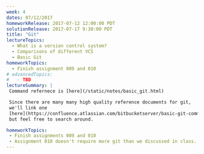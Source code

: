 ```yaml
---
week: 4
dates: 07/12/2017
homeworkRelease: 2017-07-12 12:00:00 PDT
solutionRelease: 2017-07-17 9:30:00 PDT
title: "Git"
lectureTopics:
  - What is a version control system?
  - Comparisons of different VCS
  - Basic Git
homeworkTopics:
  - Finish assignment 009 and 010
# advancedTopics:
#   - TBD
lectureSummary: |
 Command refernece is [here](/static/notes/basic_git.html)

 Since there are many many high quality reference documents for git,
 we'll link one
 [here](https://confluence.atlassian.com/bitbucketserver/basic-git-commands-776639767.html)
 but feel free to search around.

homeworkTopics:
 - Finish assignments 009 and 010
 - Assignment 010 doesn't require more git than we discussed in class.
---
```

